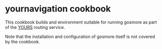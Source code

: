 # yournavigation cookbook

This cookbook builds and environment suitable for running gosmore as part of the
[YOURS](https://wiki.openstreetmap.org/wiki/YOURS) routing service.

Note that the installation and configuration of gosmore itself is not covered by the cookbook.
